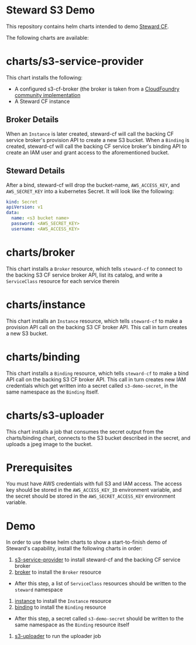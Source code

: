 # Steward S3 Demo

This repository contains helm charts intended to demo
[Steward CF](https://github.com/deis/steward-cf).


The following charts are available:

# charts/s3-service-provider

This chart installs the following:

* A configured s3-cf-broker (the broker is taken from a [CloudFoundry community implementation](https://github.com/cloudfoundry-community/s3-broker)
* A Steward CF instance

## Broker Details

When an `Instance` is later created, steward-cf will call the backing CF service
broker's provision API to create a new S3 bucket. When a `Binding` is created,
steward-cf will call the backing CF service broker's binding API to create
an IAM user and grant access to the aforementioned bucket.

## Steward Details

After a bind, steward-cf will drop the bucket-name, `AWS_ACCESS_KEY`, and
`AWS_SECRET_KEY` into a kubernetes Secret. It will look like the following:

```yaml
kind: Secret
apiVersion: v1
data:
  name: <s3 bucket name>
  password: <AWS_SECRET_KEY>
  username: <AWS_ACCESS_KEY>
```

# charts/broker

This chart installs a `Broker` resource, which tells `steward-cf` to connect to
the backing S3 CF service broker API, list its catalog, and write a
`ServiceClass` resource for each service therein

# charts/instance

This chart installs an `Instance` resource, which tells `steward-cf` to make a
provision API call on the backing S3 CF broker API. This call in turn creates
a new S3 bucket.

# charts/binding

This chart installs a `Binding` resource, which tells `steward-cf` to make a
bind API call on the backing S3 CF broker API. This call in turn creates new IAM
credentials which get written into a secret called `s3-demo-secret`, in the same
namespace as the `Binding` itself.

# charts/s3-uploader

This chart installs a job that consumes the secret output from the charts/binding
chart, connects to the S3 bucket described in the secret, and uploads a jpeg
image to the bucket.


# Prerequisites

You must have AWS credentials with full S3 and IAM access. The access key
should be stored in the `AWS_ACCESS_KEY_ID` environment variable, and the secret
 should be stored in the `AWS_SECRET_ACCESS_KEY` environment variable.

# Demo

In order to use these helm charts to show a start-to-finish demo of Steward's capability, install the following charts in order:

1. [s3-service-provider](./charts/s3-service-provider) to install steward-cf and
the backing CF service broker
1. [broker](./charts/broker) to install the `Broker` resource
  - After this step, a list of `ServiceClass` resources should be written to
  the `steward` namespace
1. [instance](./charts/instance) to install the `Instance` resource
1. [binding](./charts/binding) to install the `Binding` resource
  - After this step, a secret called `s3-demo-secret` should be written to the
  same namespace as the `Binding` resource itself
1. [s3-uploader](./charts/s3-uploader) to run the uploader job
